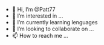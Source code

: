 - 👋 Hi, I’m @Patt77
- 👀 I’m interested in ...
- 🌱 I’m currently learning lenguages
- 💞️ I’m looking to collaborate on ...
- 📫 How to reach me ...

<!---
Patt77/Patt77 is a ✨ special ✨ repository because its `README.md` (this file) appears on your GitHub profile.
You can click the Preview link to take a look at your changes.
--->
